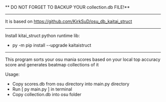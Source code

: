 ** DO NOT FORGET TO BACKUP YOUR collection.db FILE!**
____
It is based on https://github.com/KirkSuD/osu_db_kaitai_struct
____
Install kitai_struct python runtime lib: 
  * py -m pip install --upgrade kaitaistruct
____

This program sorts your osu mania scores based on your local top accuracy score and generates beatmap collections of it

Usage:
  * Copy scores.db from osu directory into main.py directory
  * Run [ py main.py ] in terminal
  * Copy collection.db into osu folder

